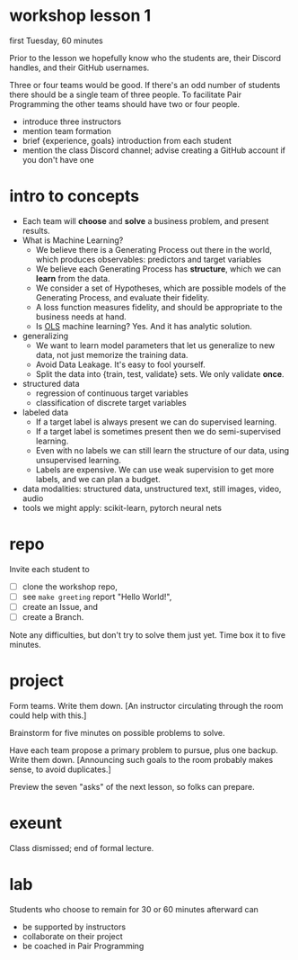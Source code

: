 # workshop lesson 1

first Tuesday, 60 minutes

Prior to the lesson we hopefully know who the students are,
their Discord handles, and their GitHub usernames.

Three or four teams would be good.
If there's an odd number of students there should
be a single team of three people.
To facilitate Pair Programming
the other teams should have two or four people.

- introduce three instructors
- mention team formation
- brief {experience, goals} introduction from each student
- mention the class Discord channel; advise creating a GitHub account if you don't have one

# intro to concepts

- Each team will **choose** and **solve** a business problem, and present results.
- What is Machine Learning?
  - We believe there is a Generating Process out there in the world, which produces observables: predictors and target variables
  - We believe each Generating Process has **structure**, which we can **learn** from the data.
  - We consider a set of Hypotheses, which are possible models of the Generating Process, and evaluate their fidelity.
  - A loss function measures fidelity, and should be appropriate to the business needs at hand.
  - Is [OLS](https://en.wikipedia.org/wiki/Ordinary_least_squares) machine learning? Yes. And it has analytic solution.
- generalizing
  - We want to learn model parameters that let us generalize to new data, not just memorize the training data.
  - Avoid Data Leakage. It's easy to fool yourself.
  - Split the data into {train, test, validate} sets. We only validate **once**.
- structured data
  - regression of continuous target variables
  - classification of discrete target variables
- labeled data
  - If a target label is always present we can do supervised learning.
  - If a target label is sometimes present then we do semi-supervised learning.
  - Even with no labels we can still learn the structure of our data, using unsupervised learning.
  - Labels are expensive. We can use weak supervision to get more labels, and we can plan a budget.
- data modalities: structured data, unstructured text, still images, video, audio
- tools we might apply: scikit-learn, pytorch neural nets

# repo

Invite each student to

- [ ] clone the workshop repo, 
- [ ] see `make greeting` report "Hello World!",
- [ ] create an Issue, and
- [ ] create a Branch.

Note any difficulties, but don't try to solve them just yet.
Time box it to five minutes.

# project

Form teams.
Write them down.
[An instructor circulating through the room could help with this.]

Brainstorm for five minutes on possible problems to solve.

Have each team propose a primary problem to pursue, plus one backup.
Write them down.
[Announcing such goals to the room probably makes sense, to avoid duplicates.]

Preview the seven "asks" of the next lesson, so folks can prepare.

# exeunt

Class dismissed; end of formal lecture.

# lab

Students who choose to remain for 30 or 60 minutes afterward can

- be supported by instructors
- collaborate on their project
- be coached in Pair Programming
